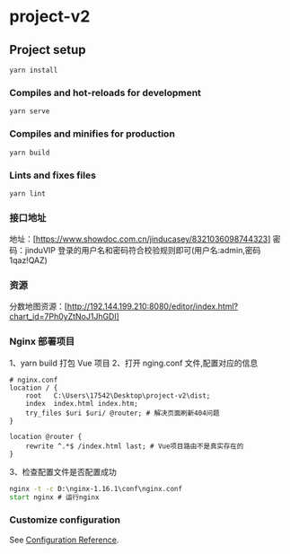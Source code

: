 # project-v2

## Project setup

```
yarn install
```

### Compiles and hot-reloads for development

```
yarn serve
```

### Compiles and minifies for production

```
yarn build
```

### Lints and fixes files

```
yarn lint
```

### 接口地址

地址：[https://www.showdoc.com.cn/jinducasey/8321036098744323]
密码：jinduVIP
登录的用户名和密码符合校验规则即可(用户名:admin,密码 1qaz!QAZ)

### 资源

分数地图资源：[http://192.144.199.210:8080/editor/index.html?chart_id=7Ph0yZtNoJ1JhGDl]

### Nginx 部署项目

1、yarn build 打包 Vue 项目
2、打开 nging.conf 文件,配置对应的信息

```
# nginx.conf
location / {
    root   C:\Users\17542\Desktop\project-v2\dist;
    index  index.html index.htm;
    try_files $uri $uri/ @router; # 解决页面刷新404问题
}

location @router {
    rewrite ^.*$ /index.html last; # Vue项目路由不是真实存在的
}
```

3、检查配置文件是否配置成功

```cmd
nginx -t -c D:\nginx-1.16.1\conf\nginx.conf
start nginx # 运行nginx
```

### Customize configuration

See [Configuration Reference](https://cli.vuejs.org/config/).
